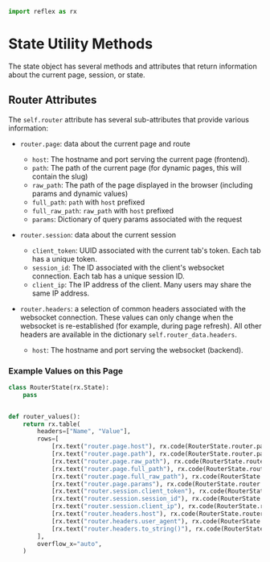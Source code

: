 ```python exec
import reflex as rx
```

# State Utility Methods

The state object has several methods and attributes that return information
about the current page, session, or state.

## Router Attributes

The `self.router` attribute has several sub-attributes that provide various information:

* `router.page`: data about the current page and route
  * `host`: The hostname and port serving the current page (frontend).
  * `path`: The path of the current page (for dynamic pages, this will contain the slug)
  * `raw_path`: The path of the page displayed in the browser (including params and dynamic values)
  * `full_path`: `path` with `host` prefixed
  * `full_raw_path`: `raw_path` with `host` prefixed
  * `params`: Dictionary of query params associated with the request

* `router.session`: data about the current session
  * `client_token`: UUID associated with the current tab's token. Each tab has a unique token.
  * `session_id`: The ID associated with the client's websocket connection. Each tab has a unique session ID.
  * `client_ip`: The IP address of the client. Many users may share the same IP address.

* `router.headers`: a selection of common headers associated with the websocket
  connection. These values can only change when the websocket is re-established
  (for example, during page refresh). All other headers are available in the
  dictionary `self.router_data.headers`.
  * `host`: The hostname and port serving the websocket (backend).

### Example Values on this Page

```python demo exec alignItems=start
class RouterState(rx.State):
    pass


def router_values():
    return rx.table(
        headers=["Name", "Value"],
        rows=[
            [rx.text("router.page.host"), rx.code(RouterState.router.page.host)],
            [rx.text("router.page.path"), rx.code(RouterState.router.page.path)],
            [rx.text("router.page.raw_path"), rx.code(RouterState.router.page.raw_path)],
            [rx.text("router.page.full_path"), rx.code(RouterState.router.page.full_path)],
            [rx.text("router.page.full_raw_path"), rx.code(RouterState.router.page.full_raw_path)],
            [rx.text("router.page.params"), rx.code(RouterState.router.page.params.to_string())],
            [rx.text("router.session.client_token"), rx.code(RouterState.router.session.client_token)],
            [rx.text("router.session.session_id"), rx.code(RouterState.router.session.session_id)],
            [rx.text("router.session.client_ip"), rx.code(RouterState.router.session.client_ip)],
            [rx.text("router.headers.host"), rx.code(RouterState.router.headers.host)],
            [rx.text("router.headers.user_agent"), rx.code(RouterState.router.headers.user_agent)],
            [rx.text("router.headers.to_string()"), rx.code(RouterState.router.headers.to_string())],
        ],
        overflow_x="auto",
    )
```
